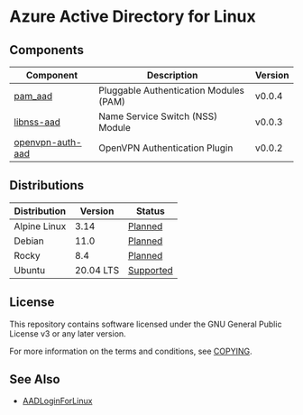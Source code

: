 # Azure Active Directory for Linux

## Components

| Component                                                             | Description                            | Version |
| --------------------------------------------------------------------- | -------------------------------------- | ------- |
| [pam_aad](https://github.com/aad-for-linux/pam_aad)                   | Pluggable Authentication Modules (PAM) | v0.0.4  |
| [libnss-aad](https://github.com/aad-for-linux/libnss-aad)             | Name Service Switch (NSS) Module       | v0.0.3  |
| [openvpn-auth-aad](https://github.com/aad-for-linux/openvpn-auth-aad) | OpenVPN Authentication Plugin          | v0.0.2  |

## Distributions

| Distribution    | Version     | Status                                                                |
| --------------- | ----------- | --------------------------------------------------------------------- |
| Alpine Linux    | 3.14        | [Planned](https://github.com/aad-for-linux/aad-for-linux/issues/15)   |
| Debian          | 11.0        | [Planned](https://github.com/aad-for-linux/aad-for-linux/issues/23)   |
| Rocky           | 8.4         | [Planned](https://github.com/aad-for-linux/aad-for-linux/issues/16)   |
| Ubuntu          | 20.04 LTS   | [Supported](https://github.com/aad-for-linux/aad-for-linux/issues/8)  |

## License

This repository contains software licensed under the GNU General Public License v3 or any later version.

For more information on the terms and conditions, see [COPYING](https://raw.githubusercontent.com/aad-for-linux/aad-for-linux/master/COPYING).

## See Also

- [AADLoginForLinux](https://docs.microsoft.com/en-us/azure/virtual-machines/linux/login-using-aad)

